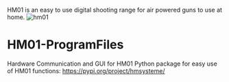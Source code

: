 HM01 is an easy to use digital shooting range for air powered guns to use at home.
![hm01](https://user-images.githubusercontent.com/67373600/203853398-f8259137-b043-40a2-aa02-c17e5640483d.png)
# HM01-ProgramFiles
Hardware Communication and GUI for HM01
Python package for easy use of HM01 functions: https://pypi.org/project/hmsysteme/


